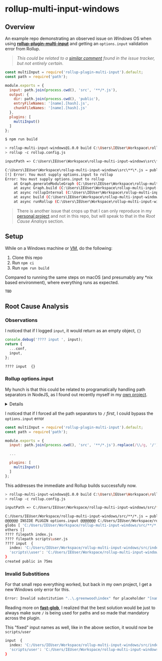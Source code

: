# rollup-multi-input-windows

## Overview
An example repo demonstrating an observed issue on _Windows_ OS when using [**rollup-plugin-multi-input**](https://github.com/alfredosalzillo/rollup-plugin-multi-input) and getting an `options.input` validation error from Rollup.

> _This could be related to a [similar comment](https://github.com/alfredosalzillo/rollup-plugin-multi-input/issues/15#issuecomment-660558275) found in the issue tracker, but not entirely certain._

```js
const multiInput = require('rollup-plugin-multi-input').default;
const path = require('path');

module.exports = {
  input: path.join(process.cwd(), 'src', '**/*.js'),
  output: {
    dir: path.join(process.cwd(), 'public'),
    entryFileNames: '[name].[hash].js',
    chunkFileNames: '[name].[hash].js'
  },
  plugins: [
    multiInput()
  ]
};
```

```sh
$ npm run build

> rollup-multi-input-windows@1.0.0 build C:\Users\IEUser\Workspace\rollup-multi-input-windows
> rollup -c rollup.config.js

inputPath => C:\Users\IEUser\Workspace\rollup-multi-input-windows\src\**\*.js

C:\Users\IEUser\Workspace\rollup-multi-input-windows\src\**\*.js → public...
[!] Error: You must supply options.input to rollup
Error: You must supply options.input to rollup
    at Graph.generateModuleGraph (C:\Users\IEUser\Workspace\rollup-multi-input-windows\node_modules\rollup\dist\shared\rollup.js:18900:19)
    at async Graph.build (C:\Users\IEUser\Workspace\rollup-multi-input-windows\node_modules\rollup\dist\shared\rollup.js:18864:9)
    at async rollupInternal (C:\Users\IEUser\Workspace\rollup-multi-input-windows\node_modules\rollup\dist\shared\rollup.js:19939:9)
    at async build (C:\Users\IEUser\Workspace\rollup-multi-input-windows\node_modules\rollup\dist\bin\rollup:1464:20)
    at async runRollup (C:\Users\IEUser\Workspace\rollup-multi-input-windows\node_modules\rollup\dist\bin\rollup:1645:21)
```


> There is another issue that crops up that I can only reproduce in my [personal project]() and not in this repo, but will speak to that in the _Root Cause Analsys_ section.

## Setup
While on a Windows machine or [VM](https://developer.microsoft.com/en-us/microsoft-edge/tools/vms/), do the following:

1. Clone this repo
1. Run `npm ci`
1. Run `npm run build`

Compared to running the same steps on macOS (and presumably any *nix based environment), where everything runs as expected.
```sh
TBD
```

## Root Cause Analysis

### Observations
I noticed that if I logged `input`, it would return as an empty object, `{}`
```js
console.debug('???? input ', input);
return {
  ...conf,
  input,
};
```

```sh
???? input  {}
```
### Rollup options.input

My hunch is that this could be related to programatically handling path separators in NodeJS, as I found out recently myself in my [own project](https://github.com/ProjectEvergreen/greenwood/issues/600).

<details>
For example, here is what the `input` returned from the plugin looks like on Windows on my project

```sh
input: {
  '..\\.greenwood\\index': 'C:/Users/IEUser/Workspace/greenwood/.greenwood/index.html',
  '..\\.greenwood\\about\\index': 'C:/Users/IEUser/Workspace/greenwood/.greenwood/about/index.html',
  '..\\.greenwood\\docs\\index': 'C:/Users/IEUser/Workspace/greenwood/.greenwood/docs/index.html',
  '..\\.greenwood\\getting-started\\index': 'C:/Users/IEUser/Workspace/greenwood/.greenwood/getting-started/index.html',
  '..\\.greenwood\\guides\\index': 'C:/Users/IEUser/Workspace/greenwood/.greenwood/guides/index.html',
  '..\\.greenwood\\plugins\\index': 'C:/Users/IEUser/Workspace/greenwood/.greenwood/plugins/index.html',
  '..\\.greenwood\\about\\community\\index': 'C:/Users/IEUser/Workspace/greenwood/.greenwood/about/community/index.html',
  '..\\.greenwood\\about\\features\\index': 'C:/Users/IEUser/Workspace/greenwood/.greenwood/about/features/index.html',
  '..\\.greenwood\\about\\goals\\index': 'C:/Users/IEUser/Workspace/greenwood/.greenwood/about/goals/index.html',
  '..\\.greenwood\\about\\how-it-works\\index': 'C:/Users/IEUser/Workspace/greenwood/.greenwood/about/how-it-works/index.html',
  '..\\.greenwood\\docs\\component-model\\index': 'C:/Users/IEUser/Workspace/greenwood/.greenwood/docs/component-model/index.html',
  '..\\.greenwood\\docs\\configuration\\index': 'C:/Users/IEUser/Workspace/greenwood/.greenwood/docs/configuration/index.html',
  '..\\.greenwood\\docs\\css-and-images\\index': 'C:/Users/IEUser/Workspace/greenwood/.greenwood/docs/css-and-images/index.html',
  '..\\.greenwood\\docs\\data\\index': 'C:/Users/IEUser/Workspace/greenwood/.greenwood/docs/data/index.html',
  '..\\.greenwood\\docs\\front-matter\\index': 'C:/Users/IEUser/Workspace/greenwood/.greenwood/docs/front-matter/index.html',
  '..\\.greenwood\\docs\\layouts\\index': 'C:/Users/IEUser/Workspace/greenwood/.greenwood/docs/layouts/index.html',
  '..\\.greenwood\\docs\\markdown\\index': 'C:/Users/IEUser/Workspace/greenwood/.greenwood/docs/markdown/index.html',
  '..\\.greenwood\\docs\\menus\\index': 'C:/Users/IEUser/Workspace/greenwood/.greenwood/docs/menus/index.html',
  '..\\.greenwood\\docs\\tech-stack\\index': 'C:/Users/IEUser/Workspace/greenwood/.greenwood/docs/tech-stack/index.html',
  '..\\.greenwood\\getting-started\\branding\\index': 'C:/Users/IEUser/Workspace/greenwood/.greenwood/getting-started/branding/index.html',
  '..\\.greenwood\\getting-started\\build-and-deploy\\index': 'C:/Users/IEUser/Workspace/greenwood/.greenwood/getting-started/build-and-deploy/index.html',
  '..\\.greenwood\\getting-started\\creating-content\\index': 'C:/Users/IEUser/Workspace/greenwood/.greenwood/getting-started/creating-content/index.html',
  '..\\.greenwood\\getting-started\\key-concepts\\index': 'C:/Users/IEUser/Workspace/greenwood/.greenwood/getting-started/key-concepts/index.html',
  '..\\.greenwood\\getting-started\\next-steps\\index': 'C:/Users/IEUser/Workspace/greenwood/.greenwood/getting-started/next-steps/index.html',
  '..\\.greenwood\\getting-started\\project-setup\\index': 'C:/Users/IEUser/Workspace/greenwood/.greenwood/getting-started/project-setup/index.html',
  '..\\.greenwood\\getting-started\\quick-start\\index': 'C:/Users/IEUser/Workspace/greenwood/.greenwood/getting-started/quick-start/index.html',
  '..\\.greenwood\\guides\\cloudflare-workers-deployment\\index': 'C:/Users/IEUser/Workspace/greenwood/.greenwood/guides/cloudflare-workers-deployment/index.html',
  '..\\.greenwood\\guides\\firebase\\index': 'C:/Users/IEUser/Workspace/greenwood/.greenwood/guides/firebase/index.html',
  '..\\.greenwood\\guides\\netlify-cms\\index': 'C:/Users/IEUser/Workspace/greenwood/.greenwood/guides/netlify-cms/index.html',
  '..\\.greenwood\\guides\\netlify-deploy\\index': 'C:/Users/IEUser/Workspace/greenwood/.greenwood/guides/netlify-deploy/index.html',
  '..\\.greenwood\\guides\\now\\index': 'C:/Users/IEUser/Workspace/greenwood/.greenwood/guides/now/index.html',
  '..\\.greenwood\\guides\\s3-cloudfront\\index': 'C:/Users/IEUser/Workspace/greenwood/.greenwood/guides/s3-cloudfront/index.html',
  '..\\.greenwood\\plugins\\custom-plugins\\index': 'C:/Users/IEUser/Workspace/greenwood/.greenwood/plugins/custom-plugins/index.html',
  '..\\.greenwood\\plugins\\resource\\index': 'C:/Users/IEUser/Workspace/greenwood/.greenwood/plugins/resource/index.html',
  '..\\.greenwood\\plugins\\rollup\\index': 'C:/Users/IEUser/Workspace/greenwood/.greenwood/plugins/rollup/index.html',
  '..\\.greenwood\\plugins\\server\\index': 'C:/Users/IEUser/Workspace/greenwood/.greenwood/plugins/server/index.html'
},
```

As opposed to macOS
```sh
```
</details>

I noticed that if I forced all the path separators to `/` _first_, I could bypass the `options.input` error
```js
const multiInput = require('rollup-plugin-multi-input').default;
const path = require('path');

module.exports = {
  input: path.join(process.cwd(), 'src', '**/*.js').replace(/\\/g, '/'),

  ...

  plugins: [
    multiInput()
  ]
};
```

This addresses the immediate and Rollup builds successfully now.
```sh
> rollup-multi-input-windows@1.0.0 build C:\Users\IEUser\Workspace\rollup-multi-input-windows
> rollup -c rollup.config.js

inputPath => C:/Users/IEUser/Workspace/rollup-multi-input-windows/src/**/*.js

C:/Users/IEUser/Workspace/rollup-multi-input-windows/src/**/*.js → public...
@@@@@@ INSIDE PLUGIN options.input @@@@@@@ C:/Users/IEUser/Workspace/rollup-multi-input-windows/src/**/*.js
globs [ 'C:/Users/IEUser/Workspace/rollup-multi-input-windows/src/**/*.js' ]
others []
???? filepath index.js
???? filepath scripts\user.js
???? input  {
  index: 'C:/Users/IEUser/Workspace/rollup-multi-input-windows/src/index.js',
  'scripts\\user': 'C:/Users/IEUser/Workspace/rollup-multi-input-windows/src/scripts/user.js'
}
created public in 75ms
```

### Invalid Substitions
For that small repo everything worked, but back in my own project, I get a new Windows only error for this.
```sh
Error: Invalid substitution "..\.greenwood\index" for placeholder "[name]" in "output.entryFileNames" pattern, can be neither absolute nor relative path.
```

Reading more on [**fast-glob**](), I realized that the best solution would be just to always make sure `/` is being used for paths and so made that mandatory across the plugin.

This "fixed" input names as well, like in the above section, it would now be `scripts/user`
```sh
input  {
  index: 'C:/Users/IEUser/Workspace/rollup-multi-input-windows/src/index.js',
  'scripts/user': 'C:/Users/IEUser/Workspace/rollup-multi-input-windows/src/scripts/user.js'
}
```